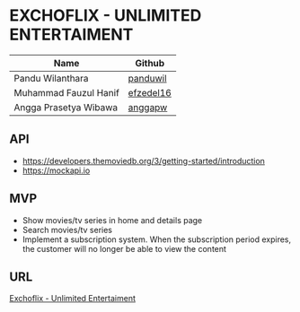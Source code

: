 # EXCHOFLIX - UNLIMITED ENTERTAIMENT
| Name                  | Github   |
|-----------------------|----------|
| Pandu Wilanthara      | [panduwil](https://github.com/panduwil) |
| Muhammad Fauzul Hanif | [efzedel16](https://github.com/efzedel16) |
| Angga Prasetya Wibawa | [anggapw](https://github.com/anggapw) |


## API
- https://developers.themoviedb.org/3/getting-started/introduction
- https://mockapi.io

## MVP
- Show movies/tv series in home and details page
- Search movies/tv series
- Implement a subscription system. When the subscription period expires, the customer will no longer be able to view the content

## URL
[Exchoflix - Unlimited Entertaiment](https://exchoflix.netlify.app/)
